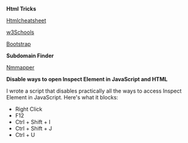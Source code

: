 **Html Tricks**

[Htmlcheatsheet](https://www.codewithharry.com/blogpost/html-cheatsheet)

[w3Schools](https://www.w3schools.com/)

[Bootstrap](https://getbootstrap.com/)

**Subdomain Finder**

[Nmmapper](https://www.nmmapper.com/sys/tools/subdomainfinder/)

**Disable ways to open Inspect Element in JavaScript and HTML**

I wrote a script that disables practically all the ways to access Inspect Element in JavaScript. Here's what it blocks:

- Right Click
- F12
- Ctrl + Shift + I
- Ctrl + Shift + J
- Ctrl + U




